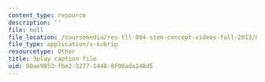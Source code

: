 ```yaml
---
content_type: resource
description: ''
file: null
file_location: /coursemedia/res-tll-004-stem-concept-videos-fall-2013/80ae9853fbe2327714488f98ada148d5_NlSKAbefDTA.srt
file_type: application/x-subrip
resourcetype: Other
title: 3play caption file
uid: 80ae9853-fbe2-3277-1448-8f98ada148d5
---
```

